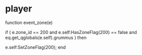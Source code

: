 # player
function event_zone(e)

if ( e.zone_id == 200 and e.self:HasZoneFlag(200) == false and eq.get_qglobals(e.self).grummus ) then


e.self:SetZoneFlag(200);
end
